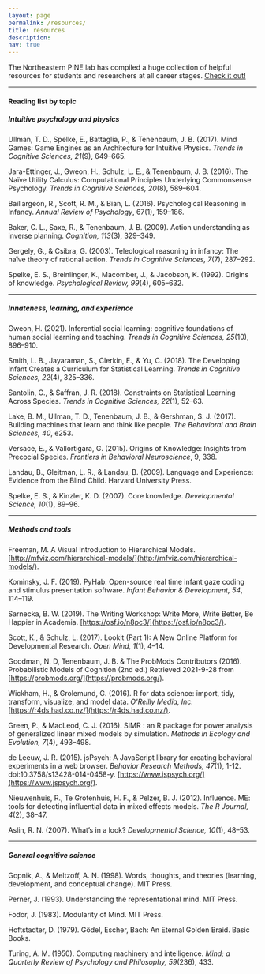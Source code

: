 ```yaml
---
layout: page
permalink: /resources/
title: resources
description: 
nav: true
---
```


The Northeastern PINE lab has compiled a huge collection of helpful resources for students and researchers at all career stages. [Check it out!](https://www.plasticityinneurodevelopmentlab.com/resourcesforresearchers)

---

#### Reading list by topic

##### *Intuitive psychology and physics*

Ullman, T. D., Spelke, E., Battaglia, P., & Tenenbaum, J. B. (2017). Mind Games: Game Engines as an Architecture for Intuitive Physics. *Trends in Cognitive Sciences, 21*(9), 649–665.

Jara-Ettinger, J., Gweon, H., Schulz, L. E., & Tenenbaum, J. B. (2016). The Naïve Utility Calculus: Computational Principles Underlying Commonsense Psychology. *Trends in Cognitive Sciences, 20*(8), 589–604.

Baillargeon, R., Scott, R. M., & Bian, L. (2016). Psychological Reasoning in Infancy. *Annual Review of Psychology*, 67(1), 159–186.

Baker, C. L., Saxe, R., & Tenenbaum, J. B. (2009). Action understanding as inverse planning. *Cognition, 113*(3), 329–349.

Gergely, G., & Csibra, G. (2003). Teleological reasoning in infancy: The naïve theory of rational action. *Trends in Cognitive Sciences, 7*(7), 287–292.

Spelke, E. S., Breinlinger, K., Macomber, J., & Jacobson, K. (1992). Origins of knowledge. *Psychological Review, 99*(4), 605–632.

---

##### *Innateness, learning, and experience*

Gweon, H. (2021). Inferential social learning: cognitive foundations of human social learning and teaching. *Trends in Cognitive Sciences, 25*(10), 896–910.

Smith, L. B., Jayaraman, S., Clerkin, E., & Yu, C. (2018). The Developing Infant Creates a Curriculum for Statistical Learning. *Trends in Cognitive Sciences, 22*(4), 325–336.

Santolin, C., & Saffran, J. R. (2018). Constraints on Statistical Learning Across Species. *Trends in Cognitive Sciences, 22*(1), 52–63.

Lake, B. M., Ullman, T. D., Tenenbaum, J. B., & Gershman, S. J. (2017). Building machines that learn and think like people. *The Behavioral and Brain Sciences, 40*, e253.

Versace, E., & Vallortigara, G. (2015). Origins of Knowledge: Insights from Precocial Species. *Frontiers in Behavioral Neuroscience*, 9, 338.

Landau, B., Gleitman, L. R., & Landau, B. (2009). Language and Experience: Evidence from the Blind Child. Harvard University Press.

Spelke, E. S., & Kinzler, K. D. (2007). Core knowledge. *Developmental Science, 10*(1), 89–96.

---

##### *Methods and tools*

Freeman, M. A Visual Introduction to Hierarchical Models. [http://mfviz.com/hierarchical-models/](http://mfviz.com/hierarchical-models/).

Kominsky, J. F. (2019). PyHab: Open-source real time infant gaze coding and stimulus presentation software. *Infant Behavior & Development, 54*, 114–119.

Sarnecka, B. W. (2019). The Writing Workshop: Write More, Write Better, Be Happier in Academia. [https://osf.io/n8pc3/](https://osf.io/n8pc3/).

Scott, K., & Schulz, L. (2017). Lookit (Part 1): A New Online Platform for Developmental Research. *Open Mind, 1*(1), 4–14.

Goodman, N. D, Tenenbaum, J. B. & The ProbMods Contributors (2016). Probabilistic Models of Cognition (2nd ed.) Retrieved 2021-9-28 from [https://probmods.org/](https://probmods.org/).

Wickham, H., & Grolemund, G. (2016). R for data science: import, tidy, transform, visualize, and model data. *O'Reilly Media, Inc.* [https://r4ds.had.co.nz/](https://r4ds.had.co.nz/).

Green, P., & MacLeod, C. J. (2016). SIMR : an R package for power analysis of generalized linear mixed models by simulation. *Methods in Ecology and Evolution, 7*(4), 493–498.

de Leeuw, J. R. (2015). jsPsych: A JavaScript library for creating behavioral experiments in a web browser. *Behavior Research Methods, 47*(1), 1-12. doi:10.3758/s13428-014-0458-y. [https://www.jspsych.org/](https://www.jspsych.org/).

Nieuwenhuis, R., Te Grotenhuis, H. F., & Pelzer, B. J. (2012). Influence. ME: tools for detecting influential data in mixed effects models. *The R Journal, 4*(2), 38–47.

Aslin, R. N. (2007). What’s in a look? *Developmental Science, 10*(1), 48–53.

---

##### *General cognitive science*

Gopnik, A., & Meltzoff, A. N. (1998). Words, thoughts, and theories (learning, development, and conceptual change). MIT Press.

Perner, J. (1993). Understanding the representational mind. MIT Press.

Fodor, J. (1983). Modularity of Mind. MIT Press.

Hoftstadter, D. (1979). Gödel, Escher, Bach: An Eternal Golden Braid. Basic Books. 

Turing, A. M. (1950). Computing machinery and intelligence. *Mind; a Quarterly Review of Psychology and Philosophy, 59*(236), 433.
